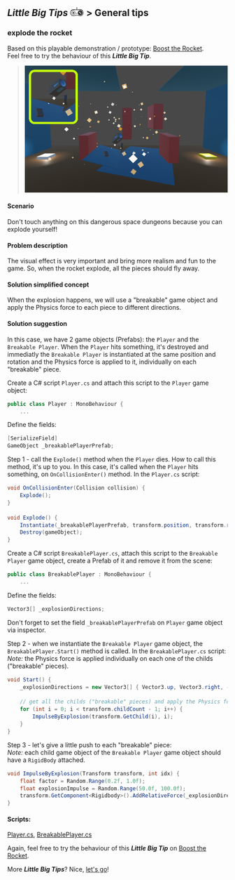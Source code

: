 ## _**Little Big Tips**_ ![Joystick](https://raw.githubusercontent.com/alissin/alissin.github.io/master/images/joystick.png) > General tips

### explode the rocket

Based on this playable demonstration / prototype: [Boost the Rocket](https://simmer.io/@alissin/boost-the-rocket).<br/>
Feel free to try the behaviour of this _**Little Big Tip**_.

> ![Boost the Rocket](./boost-the-rocket-explosion.png)

#### Scenario
Don't touch anything on this dangerous space dungeons because you can explode yourself!

#### Problem description
The visual effect is very important and bring more realism and fun to the game. So, when the rocket explode, all the pieces should fly away.

#### Solution simplified concept
When the explosion happens, we will use a "breakable" game object and apply the Physics force to each piece to different directions.

#### Solution suggestion
In this case, we have 2 game objects (Prefabs): the `Player` and the `Breakable Player`. When the `Player` hits something, it's destroyed and immediatly the `Breakable Player` is instantiated at the same position and rotation and the Physics force is applied to it, individually on each "breakable" piece.

Create a C# script `Player.cs` and attach this script to the `Player` game object:

```csharp
public class Player : MonoBehaviour {
    ...
```

Define the fields:

```csharp
[SerializeField]
GameObject _breakablePlayerPrefab;
```

Step 1 - call the `Explode()` method when the `Player` dies. How to call this method, it's up to you. In this case, it's called when the `Player` hits something, on `OnCollisionEnter()` method. In the `Player.cs` script:

```csharp
void OnCollisionEnter(Collision collision) {
    Explode();
}

void Explode() {
    Instantiate(_breakablePlayerPrefab, transform.position, transform.rotation);
    Destroy(gameObject);
}
```

Create a C# script `BreakablePlayer.cs`, attach this script to the `Breakable Player` game object, create a Prefab of it and remove it from the scene:

```csharp
public class BreakablePlayer : MonoBehaviour {
    ...
```

Define the fields:

```csharp
Vector3[] _explosionDirections;
```

Don't forget to set the field `_breakablePlayerPrefab` on `Player` game object via inspector.

Step 2 - when we instantiate the `Breakable Player` game object, the `BreakablePlayer.Start()` method is called. In the `BreakablePlayer.cs` script:<br/>
_Note:_ the Physics force is applied individually on each one of the childs ("breakable" pieces).

```csharp
void Start() {
    _explosionDirections = new Vector3[] { Vector3.up, Vector3.right, -Vector3.one };

    // get all the childs ("breakable" pieces) and apply the Physics force individually on each one
    for (int i = 0; i < transform.childCount - 1; i++) {
        ImpulseByExplosion(transform.GetChild(i), i);
    }
}
```

Step 3 - let's give a little push to each "breakable" piece:<br/>
_Note:_ each child game object of the `Breakable Player` game object should have a `RigidBody` attached.

```csharp
void ImpulseByExplosion(Transform transform, int idx) {
    float factor = Random.Range(0.2f, 1.0f);
    float explosionImpulse = Random.Range(50.0f, 100.0f);
    transform.GetComponent<Rigidbody>().AddRelativeForce(_explosionDirections[idx % _explosionDirections.Length] * factor * explosionImpulse, ForceMode.Impulse);
}
```

#### Scripts:
[Player.cs](./Player.cs), [BreakablePlayer.cs](./BreakablePlayer.cs)

Again, feel free to try the behaviour of this _**Little Big Tip**_ on [Boost the Rocket](https://simmer.io/@alissin/boost-the-rocket).

More _**Little Big Tips**_? Nice, [let's go](https://github.com/alissin/little-big-tips)!